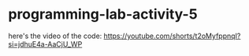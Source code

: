 # programming-lab-activity-5

here's the video of the code:
https://youtube.com/shorts/t2oMyfppnqI?si=jdhuE4a-AaCjU_WP

